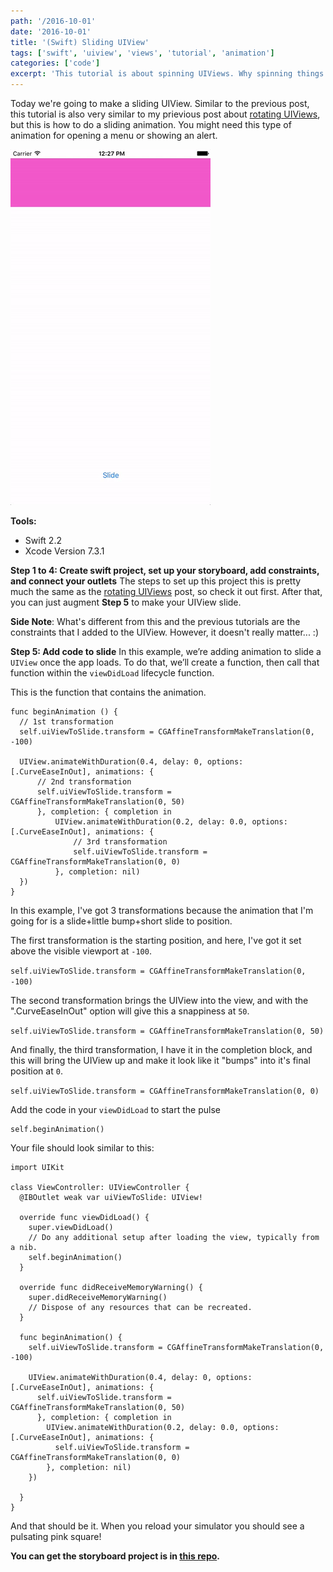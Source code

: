 ```yaml
---
path: '/2016-10-01'
date: '2016-10-01'
title: '(Swift) Sliding UIView'
tags: ['swift', 'uiview', 'views', 'tutorial', 'animation']
categories: ['code']
excerpt: 'This tutorial is about spinning UIViews. Why spinning things you might ask?'
---
```


Today we're going to make a sliding UIView. Similar to the previous post, this tutorial is also very similar to my prievious post about [rotating UIViews](http://seimith.github.io/swift/uiview/views/tutorial/animation/2016/08/28/Swift-Rotating-UIView.html "Post on rotating UIViews"), but this is how to do a sliding animation. You might need this type of animation for opening a menu or showing an alert.

![alt text](https://raw.githubusercontent.com/seimith/seimith.github.io/master/_assets/2016-10-01-assets/slidingUIViewSm.gif "Sliding UIViews")

**Tools:**

- Swift 2.2
- Xcode Version 7.3.1

**Step 1 to 4: Create swift project, set up your storyboard, add constraints, and connect your outlets**
The steps to set up this project this is pretty much the same as the [rotating UIViews](http://seimith.github.io/swift/uiview/views/tutorial/animation/2016/08/28/Swift-Rotating-UIView.html "Post on rotating UIViews") post, so check it out first. After that, you can just augment **Step 5** to make your UIView slide.

**Side Note**: What's different from this and the previous tutorials are the constraints that I added to the UIView. However, it doesn't really matter... :)

**Step 5: Add code to slide**
In this example, we’re adding animation to slide a `UIView` once the app loads. To do that, we’ll create a function, then call that function within the `viewDidLoad` lifecycle function.

This is the function that contains the animation.

```
func beginAnimation () {
  // 1st transformation
  self.uiViewToSlide.transform = CGAffineTransformMakeTranslation(0, -100)

  UIView.animateWithDuration(0.4, delay: 0, options: [.CurveEaseInOut], animations: {
      // 2nd transformation
      self.uiViewToSlide.transform = CGAffineTransformMakeTranslation(0, 50)
      }, completion: { completion in
          UIView.animateWithDuration(0.2, delay: 0.0, options: [.CurveEaseInOut], animations: {
              // 3rd transformation
              self.uiViewToSlide.transform = CGAffineTransformMakeTranslation(0, 0)
          }, completion: nil)
  })
}
```
In this example, I've got 3 transformations because the animation that I'm going for is a slide+little bump+short slide to position.

The first transformation is the starting position, and here, I've got it set above the visible viewport at `-100`.

`self.uiViewToSlide.transform = CGAffineTransformMakeTranslation(0, -100)`

The second transformation brings the UIView into the view, and with the ".CurveEaseInOut" option will give this a snappiness at `50`.

`self.uiViewToSlide.transform = CGAffineTransformMakeTranslation(0, 50)`

And finally, the third transformation, I have it in the completion block, and this will bring the UIView up and make it look like it "bumps" into it's final position at `0`.

`self.uiViewToSlide.transform = CGAffineTransformMakeTranslation(0, 0)`

Add the code in your `viewDidLoad` to start the pulse

```
self.beginAnimation()
```

Your file should look similar to this:

```
import UIKit

class ViewController: UIViewController {
  @IBOutlet weak var uiViewToSlide: UIView!

  override func viewDidLoad() {
    super.viewDidLoad()
    // Do any additional setup after loading the view, typically from a nib.
    self.beginAnimation()
  }

  override func didReceiveMemoryWarning() {
    super.didReceiveMemoryWarning()
    // Dispose of any resources that can be recreated.
  }

  func beginAnimation() {
    self.uiViewToSlide.transform = CGAffineTransformMakeTranslation(0, -100)

    UIView.animateWithDuration(0.4, delay: 0, options: [.CurveEaseInOut], animations: {
      self.uiViewToSlide.transform = CGAffineTransformMakeTranslation(0, 50)
      }, completion: { completion in
        UIView.animateWithDuration(0.2, delay: 0.0, options: [.CurveEaseInOut], animations: {
          self.uiViewToSlide.transform = CGAffineTransformMakeTranslation(0, 0)
        }, completion: nil)
    })

  }
}
```

And that should be it. When you reload your simulator you should see a pulsating pink square!

**You can get the storyboard project is in [this repo][link].**

[link]: https://github.com/seimith/SwiftSlidingUIView
